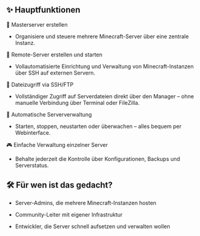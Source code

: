 ## ✨ Hauptfunktionen

🔧 Masterserver erstellen
- Organisiere und steuere mehrere Minecraft-Server über eine zentrale Instanz.

🚀 Remote-Server erstellen und starten
- Vollautomatisierte Einrichtung und Verwaltung von Minecraft-Instanzen über SSH auf externen Servern.

📂 Dateizugriff via SSH/FTP
- Vollständiger Zugriff auf Serverdateien direkt über den Manager – ohne manuelle Verbindung über Terminal oder FileZilla.

🔄 Automatische Serververwaltung
- Starten, stoppen, neustarten oder überwachen – alles bequem per Webinterface.

🎮 Einfache Verwaltung einzelner Server
- Behalte jederzeit die Kontrolle über Konfigurationen, Backups und Serverstatus.

## 🛠️ Für wen ist das gedacht?

- Server-Admins, die mehrere Minecraft-Instanzen hosten

- Community-Leiter mit eigener Infrastruktur

- Entwickler, die Server schnell aufsetzen und verwalten wollen